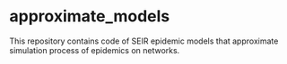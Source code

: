 # approximate_models
This repository contains code of SEIR epidemic models that approximate simulation process of epidemics on networks.
